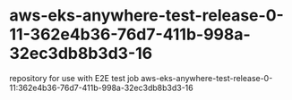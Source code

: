 # aws-eks-anywhere-test-release-0-11-362e4b36-76d7-411b-998a-32ec3db8b3d3-16
repository for use with E2E test job aws-eks-anywhere-test-release-0-11:362e4b36-76d7-411b-998a-32ec3db8b3d3-16
